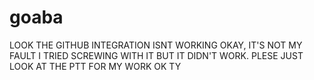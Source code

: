 # goaba
LOOK THE GITHUB INTEGRATION ISNT WORKING OKAY, IT'S NOT MY FAULT I TRIED SCREWING WITH IT BUT IT DIDN'T WORK. PLESE JUST LOOK AT THE PTT FOR MY WORK OK TY 

